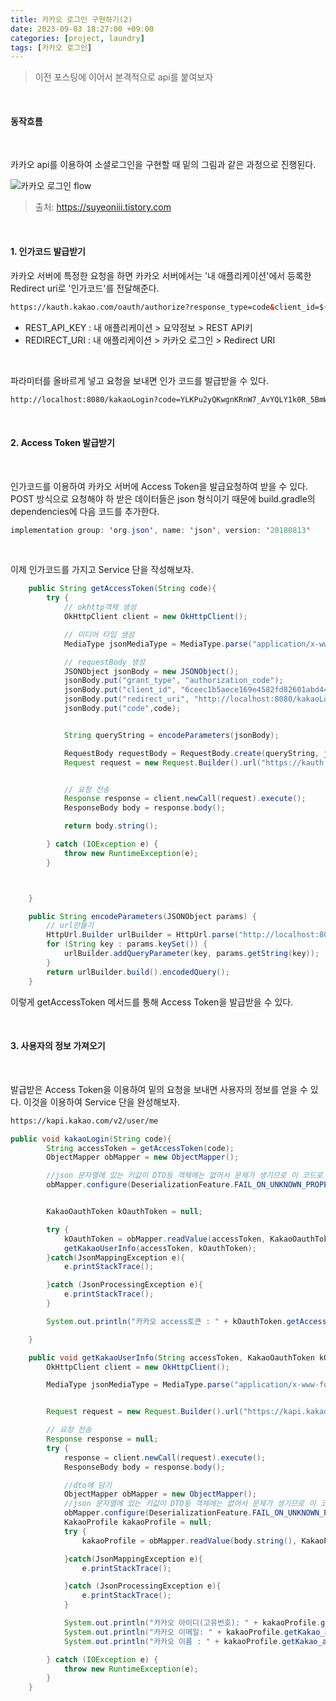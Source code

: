 ```yaml
---
title: 카카오 로그인 구현하기(2)
date: 2023-09-03 18:27:00 +09:00
categories: [project, laundry]
tags: [카카오 로그인]
---
```


> 이전 포스팅에 이어서 본격적으로 api를 붙여보자

<br/>

#### 동작흐름

<br/>

카카오 api를 이용하여 소셜로그인을 구현할 때 밑의 그림과 같은 과정으로 진행된다.

![카카오 로그인 flow](https://img1.daumcdn.net/thumb/R1280x0/?scode=mtistory2&fname=https%3A%2F%2Fblog.kakaocdn.net%2Fdn%2F9IJLx%2Fbtrb7y6k5RB%2FyJQd15G3Eoh7lF15xYKuxk%2Fimg.png)

> 출처: https://suyeoniii.tistory.com

<br/>

#### 1. 인가코드 발급받기

카카오 서버에 특정한 요청을 하면 카카오 서버에서는 '내 애플리케이션'에서 등록한 Redirect uri로 '인가코드'를 전달해준다.

```html
https://kauth.kakao.com/oauth/authorize?response_type=code&client_id=${REST_API_KEY}&redirect_uri=${REDIRECT_URI}
```

- REST_API_KEY : 내 애플리케이션 > 요약정보 > REST API키
- REDIRECT_URI : 내 애플리케이션 > 카카오 로그인 > Redirect URI

<br/>

파라미터를 올바르게 넣고 요청을 보내면 인가 코드를 발급받을 수 있다.

```html
http://localhost:8080/kakaoLogin?code=YLKPu2yQKwgnKRnW7_AvYQLY1k0R_5BmWmU9xPEMwF7xY4JxokuRocX0u2nKE5Ov3WR3qQo9dVsAAAGKWjycKg
```

<br/>

#### 2. Access Token 발급받기

<br/>

인가코드를 이용하여 카카오 서버에 Access Token을 발급요청하여 받을 수 있다. POST 방식으로 요청해야 하 받은 데이터들은 json 형식이기 때문에 build.gradle의 dependencies에 다음 코드를 추가한다.

```java
implementation group: 'org.json', name: 'json', version: '20180813'
```

<br/>

이제 인가코드를 가지고 Service 단을 작성해보자.

```java
    public String getAccessToken(String code){
        try {
            // okhttp객체 생성
            OkHttpClient client = new OkHttpClient();

            // 미디어 타입 생성
            MediaType jsonMediaType = MediaType.parse("application/x-www-form-urlencoded; charset=utf-8");

            // requestBody 생성
            JSONObject jsonBody = new JSONObject();
            jsonBody.put("grant_type", "authorization_code");
            jsonBody.put("client_id", "6ceec1b5aece169e4582fd82601abd44");
            jsonBody.put("redirect_uri", "http://localhost:8080/kakaoLogin");
            jsonBody.put("code",code);


            String queryString = encodeParameters(jsonBody);

            RequestBody requestBody = RequestBody.create(queryString, jsonMediaType);
            Request request = new Request.Builder().url("https://kauth.kakao.com/oauth/token").post(requestBody).build();


            // 요청 전송
            Response response = client.newCall(request).execute();
            ResponseBody body = response.body();

            return body.string();

        } catch (IOException e) {
            throw new RuntimeException(e);
        }



    }

    public String encodeParameters(JSONObject params) {
        // url만들기
        HttpUrl.Builder urlBuilder = HttpUrl.parse("http://localhost:8080/kakaoLogin").newBuilder();
        for (String key : params.keySet()) {
            urlBuilder.addQueryParameter(key, params.getString(key));
        }
        return urlBuilder.build().encodedQuery();
    }
```

이렇게 getAccessToken 메서드를 통해 Access Token을 발급받을 수 있다.

<br/>

#### 3. 사용자의 정보 가져오기

<br/>

발급받은 Access Token을 이용하여 밑의 요청을 보내면 사용자의 정보를 얻을 수 있다. 이것을 이용하여 Service 단을 완성해보자.

```HTML
https://kapi.kakao.com/v2/user/me
```

```java
public void kakaoLogin(String code){
        String accessToken = getAccessToken(code);
        ObjectMapper obMapper = new ObjectMapper();

        //json 문자열에 있는 키값이 DTO등 객체에는 없어서 문제가 생기므로 이 코드로 해결
        obMapper.configure(DeserializationFeature.FAIL_ON_UNKNOWN_PROPERTIES, false);


        KakaoOauthToken kOauthToken = null;

        try {
            kOauthToken = obMapper.readValue(accessToken, KakaoOauthToken.class);
            getKakaoUserInfo(accessToken, kOauthToken);
        }catch(JsonMappingException e){
            e.printStackTrace();

        }catch (JsonProcessingException e){
            e.printStackTrace();
        }

        System.out.println("카카오 access토큰 : " + kOauthToken.getAccess_token());

    }

    public void getKakaoUserInfo(String accessToken, KakaoOauthToken kOauthToken){
        OkHttpClient client = new OkHttpClient();

        MediaType jsonMediaType = MediaType.parse("application/x-www-form-urlencoded; charset=utf-8");


        Request request = new Request.Builder().url("https://kapi.kakao.com/v2/user/me").addHeader("Authorization", "Bearer " + kOauthToken.getAccess_token()).post(RequestBody.create(null, new byte[0])).build();

        // 요청 전송
        Response response = null;
        try {
            response = client.newCall(request).execute();
            ResponseBody body = response.body();

            //dto에 담기
            ObjectMapper obMapper = new ObjectMapper();
            //json 문자열에 있는 키값이 DTO등 객체에는 없어서 문제가 생기므로 이 코드로 해결
            obMapper.configure(DeserializationFeature.FAIL_ON_UNKNOWN_PROPERTIES, false);
            KakaoProfile kakaoProfile = null;
            try {
                kakaoProfile = obMapper.readValue(body.string(), KakaoProfile.class);

            }catch(JsonMappingException e){
                e.printStackTrace();

            }catch (JsonProcessingException e){
                e.printStackTrace();
            }

            System.out.println("카카오 아이디(고유번호): " + kakaoProfile.getId());
            System.out.println("카카오 이메일: " + kakaoProfile.getKakao_account().getEmail());
            System.out.println("카카오 이름 : " + kakaoProfile.getKakao_account().getName());

        } catch (IOException e) {
            throw new RuntimeException(e);
        }
    }

```
